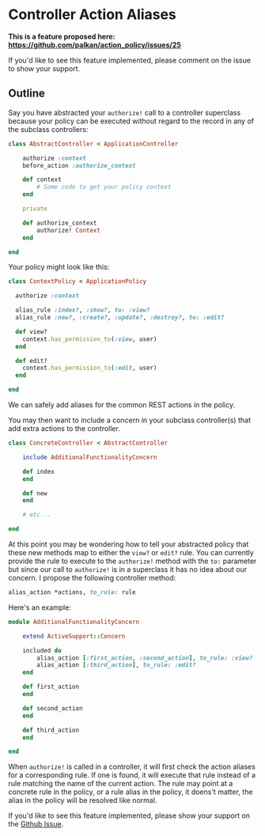 # Controller Action Aliases

**This is a feature proposed here: https://github.com/palkan/action_policy/issues/25**

If you'd like to see this feature implemented, please comment on the issue to show your support.

## Outline

Say you have abstracted your `authorize!` call to a controller superclass because your policy can
be executed without regard to the record in any of the subclass controllers:

```ruby
class AbstractController < ApplicationController

	authorize :context
	before_action :authorize_context

	def context
		# Some code to get your policy context
	end

	private

	def authorize_context
		authorize! Context
	end

end
```

Your policy might look like this:

```ruby
class ContextPolicy < ApplicationPolicy

  authorize :context

  alias_rule :index?, :show?, to: :view?
  alias_rule :new?, :create?, :update?, :destroy?, to: :edit?

  def view?
    context.has_permission_to(:view, user)
  end

  def edit?
    context.has_permission_to(:edit, user)
  end

end
```

We can safely add aliases for the common REST actions in the policy.

You may then want to include a concern in your subclass controller(s) that add extra actions to the controller.


```ruby
class ConcreteController < AbstractController

	include AdditionalFunctionalityConcern

	def index
	end

	def new
	end

	# etc...

end
```

At this point you may be wondering how to tell your abstracted policy that these new methods map to either
the `view?` or `edit?` rule. You can currently provide the rule to execute to the `authorize!` method with
the `to:` parameter but since our call to `authorize!` is in a superclass it has no idea about our concern.
I propose the following controller method:

```ruby
alias_action *actions, to_rule: rule
```

Here's an example:

```ruby
module AdditionalFunctionalityConcern

	extend ActiveSupport::Concern

	included do
		alias_action [:first_action, :second_action], to_rule: :view?
		alias_action [:third_action], to_rule: :edit?
	end

	def first_action
	end

	def second_action
	end

	def third_action
	end

end
```

When `authorize!` is called in a controller, it will first check the action aliases for a corresponding
rule. If one is found, it will execute that rule instead of a rule matching the name of the current action.
The rule may point at a concrete rule in the policy, or a rule alias in the policy, it doens't matter, the
alias in the policy will be resolved like normal.

If you'd like to see this feature implemented, please show your support on the
[Github Issue](https://github.com/palkan/action_policy/issues/25).
